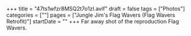 +++
title = "47ts1wfzr8MSQ2t7o1zI.avif"
draft = false
tags = ["Photos"]
categories = [""]
pages = ["Jungle Jim's Flag Wavers (Flag Wavers Retrofit)"]
startDate = ""
+++
 Far away shot of the reproduction Flag Wavers.

